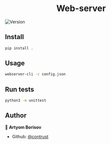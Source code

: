 <h1 align="center">Web-server</h1>
<p>
  <img alt="Version" src="https://img.shields.io/badge/version-0.1.0-blue.svg?cacheSeconds=2592000" />
</p>

## Install

```sh
pip install .
```

## Usage

```sh
webserver-cli -c config.json
```

## Run tests

```sh
python3 -m unittest
```

## Author

👤 **Artyom Borisov**

* Github: [@contrust](https://github.com/contrust)

